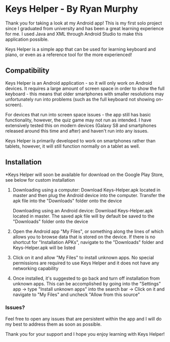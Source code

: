 # Keys Helper - By Ryan Murphy
Thank you for taking a look at my Android app! This is my first solo project since I graduated from university and has been a great learning experience for me. I used Java and XML through Android Studio to make this application possible.

Keys Helper is a simple app that can be used for learning keyboard and piano, or even as a reference tool for the more experienced!

## Compatibility

Keys Helper is an Android application - so it will only work on Android devices. It requires a large amount of screen space in order to show the full keyboard - this means that older smartphones with smaller resolutions may unfortunately run into problems (such as the full keyboard not showing on-screen). 

For devices that run into screen space issues - the app still has basic functionality, however, the quiz game may not run as intended. I have extensively tested this on modern devices (Galaxy S8 and smartphones released around this time and after) and haven't run into any issues.

Keys Helper is primarily developed to work on smartphones rather than tablets, however, it will still function normally on a tablet as well.

## Installation

*Keys Helper will soon be available for download on the Google Play Store, see below for custom installation

1. Downloading using a computer: Download Keys-Helper.apk located in master and then plug the Android device into the computer. Transfer the apk file into the "Downloads" folder onto the device

   Downloading using an Android device: Download Keys-Helper.apk located in master. The saved apk file will by default be saved to the "Downloads" folder onto the device

2. Open the Android app "My Files", or something along the lines of which allows you to browse data that is stored on the device. If there is no shortcut for "Installation APKs", navigate to the "Downloads" folder and Keys-Helper.apk will be listed

3. Click on it and allow "My Files" to install unknown apps. No special permissions are required to use Keys Helper and it does not have any networking capability

4. Once installed, it's suggested to go back and turn off installation from unknown apps. This can be accomplished by going into the "Settings" app -> type "Install unknown apps" into the search bar -> Click on it and navigate to "My Files" and uncheck "Allow from this source"

### Issues?
Feel free to open any issues that are persistent within the app and I will do my best to address them as soon as possible.

Thank you for your support and I hope you enjoy learning with Keys Helper!
